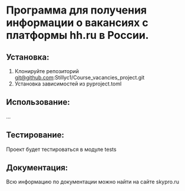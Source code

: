 # Программа для получения информации о вакансиях с платформы hh.ru в России.

## Установка:
1. Клонируйте репозиторий git@github.com:Stillyc1/Course_vacancies_project.git
2. Установка зависимостей из pyproject.toml

## Использование: 
...


## Тестирование: 
Проект будет тестироваться в модуле tests

## Документация: 
Всю информацию по документации можно найти на сайте skypro.ru